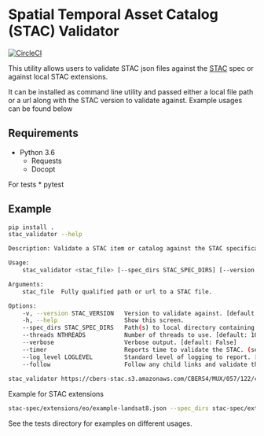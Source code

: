# Spatial Temporal Asset Catalog (STAC) Validator

[![CircleCI](https://circleci.com/gh/sparkgeo/stac-validator.svg?style=svg)](https://circleci.com/gh/sparkgeo/stac-validator)

This utility allows users to validate STAC json files against the [STAC](https://github.com/radiantearth/stac-spec) spec or against local STAC extensions.

It can be installed as command line utility and passed either a local file path or a url along with the STAC version to validate against. 
Example usages can be found below


## Requirements

* Python 3.6
    * Requests
    * Docopt

For tests
    * pytest

## Example

```bash
pip install .
stac_validator --help

Description: Validate a STAC item or catalog against the STAC specification.

Usage:
    stac_validator <stac_file> [--spec_dirs STAC_SPEC_DIRS] [--version STAC_VERSION] [--threads NTHREADS] [--verbose] [--timer] [--log_level LOGLEVEL] [--follow]

Arguments:
    stac_file  Fully qualified path or url to a STAC file.

Options:
    -v, --version STAC_VERSION   Version to validate against. [default: master]
    -h, --help                   Show this screen.
    --spec_dirs STAC_SPEC_DIRS   Path(s) to local directory containing specification files. Separate paths with a comma. [default: None]
    --threads NTHREADS           Number of threads to use. [default: 10]
    --verbose                    Verbose output. [default: False]
    --timer                      Reports time to validate the STAC. (seconds)
    --log_level LOGLEVEL         Standard level of logging to report. [default: CRITICAL]
    --follow                     Follow any child links and validate those links. [default: False]
    
stac_validator https://cbers-stac.s3.amazonaws.com/CBERS4/MUX/057/122/catalog.json -v v0.5.2
```

Example for STAC extensions
```bash
stac-spec/extensions/eo/example-landsat8.json --spec_dirs stac-spec/extensions/eo,local_schema/item_v061/json-schema --verbose
```
See the tests directory for examples on different usages.